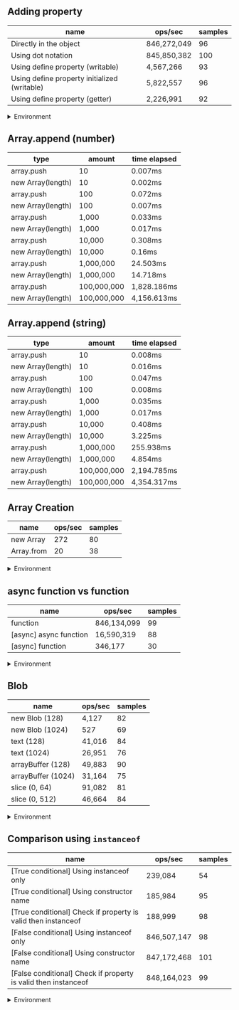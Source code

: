 ## Adding property

|name|ops/sec|samples|
|-|-|-|
|Directly in the object|846,272,049|96|
|Using dot notation|845,850,382|100|
|Using define property (writable)|4,567,266|93|
|Using define property initialized (writable)|5,822,557|96|
|Using define property (getter)|2,226,991|92|


<details>
<summary>Environment</summary>

* __Machine:__ linux x64 | 4 vCPUs | 7.6GB Mem
* __Run:__ Mon Nov 06 2023 14:49:18 GMT+0000 (Coordinated Universal Time)
</details>

<!--
{"environment":{"platform":"linux","arch":"x64","cpus":4,"totalMemory":7.6085662841796875},"benchmarks":[{"name":"Directly in the object","opsSec":846272049.4379532,"samples":6},{"name":"Using dot notation","opsSec":845850381.52686,"samples":10},{"name":"Using define property (writable)","opsSec":4567266.093081193,"samples":5},{"name":"Using define property initialized (writable)","opsSec":5822556.6862805225,"samples":6},{"name":"Using define property (getter)","opsSec":2226991.235838603,"samples":4}]}-->

## Array.append (number)

|type|amount|time elapsed|
|-|-|-|
array.push|10|0.007ms
new Array(length)|10|0.002ms
array.push|100|0.072ms
new Array(length)|100|0.007ms
array.push|1,000|0.033ms
new Array(length)|1,000|0.017ms
array.push|10,000|0.308ms
new Array(length)|10,000|0.16ms
array.push|1,000,000|24.503ms
new Array(length)|1,000,000|14.718ms
array.push|100,000,000|1,828.186ms
new Array(length)|100,000,000|4,156.613ms
## Array.append (string)

|type|amount|time elapsed|
|-|-|-|
array.push|10|0.008ms
new Array(length)|10|0.016ms
array.push|100|0.047ms
new Array(length)|100|0.008ms
array.push|1,000|0.035ms
new Array(length)|1,000|0.017ms
array.push|10,000|0.408ms
new Array(length)|10,000|3.225ms
array.push|1,000,000|255.938ms
new Array(length)|1,000,000|4.854ms
array.push|100,000,000|2,194.785ms
new Array(length)|100,000,000|4,354.317ms

## Array Creation

|name|ops/sec|samples|
|-|-|-|
|new Array|272|80|
|Array.from|20|38|


<details>
<summary>Environment</summary>

* __Machine:__ linux x64 | 4 vCPUs | 7.6GB Mem
* __Run:__ Mon Nov 06 2023 15:06:19 GMT+0000 (Coordinated Universal Time)
</details>

<!--
{"environment":{"platform":"linux","arch":"x64","cpus":4,"totalMemory":7.6085662841796875},"benchmarks":[{"name":"new Array","opsSec":271.63843911537884,"samples":2},{"name":"Array.from","opsSec":20.490238124600886,"samples":2}]}-->

## async function vs function

|name|ops/sec|samples|
|-|-|-|
|function|846,134,099|99|
|[async] async function|16,590,319|88|
|[async] function|346,177|30|


<details>
<summary>Environment</summary>

* __Machine:__ linux x64 | 4 vCPUs | 7.6GB Mem
* __Run:__ Mon Nov 06 2023 15:13:00 GMT+0000 (Coordinated Universal Time)
</details>

<!--
{"environment":{"platform":"linux","arch":"x64","cpus":4,"totalMemory":7.6085662841796875},"benchmarks":[{"name":"function","opsSec":846134098.5092406,"samples":6},{"name":"[async] async function","opsSec":16590318.608368358,"samples":6},{"name":"[async] function","opsSec":346177.01103227685,"samples":3}]}-->

## Blob

|name|ops/sec|samples|
|-|-|-|
|new Blob (128)|4,127|82|
|new Blob (1024)|527|69|
|text (128)|41,016|84|
|text (1024)|26,951|76|
|arrayBuffer (128)|49,883|90|
|arrayBuffer (1024)|31,164|75|
|slice (0, 64)|91,082|81|
|slice (0, 512)|46,664|84|


<details>
<summary>Environment</summary>

* __Machine:__ linux x64 | 4 vCPUs | 7.6GB Mem
* __Run:__ Mon Nov 06 2023 15:22:24 GMT+0000 (Coordinated Universal Time)
</details>

<!--
{"environment":{"platform":"linux","arch":"x64","cpus":4,"totalMemory":7.6085662841796875},"benchmarks":[{"name":"new Blob (128)","opsSec":4127.2650144044765,"samples":3},{"name":"new Blob (1024)","opsSec":527.3554392487652,"samples":2},{"name":"text (128)","opsSec":41015.890718913404,"samples":4},{"name":"text (1024)","opsSec":26950.69474421623,"samples":5},{"name":"arrayBuffer (128)","opsSec":49882.7613558176,"samples":4},{"name":"arrayBuffer (1024)","opsSec":31163.737677527293,"samples":6},{"name":"slice (0, 64)","opsSec":91081.87251943086,"samples":3},{"name":"slice (0, 512)","opsSec":46664.30566869226,"samples":3}]}-->

## Comparison using `instanceof`

|name|ops/sec|samples|
|-|-|-|
|[True conditional] Using instanceof only|239,084|54|
|[True conditional] Using constructor name|185,984|95|
|[True conditional] Check if property is valid then instanceof |188,999|98|
|[False conditional] Using instanceof only|846,507,147|98|
|[False conditional] Using constructor name|847,172,468|101|
|[False conditional] Check if property is valid then instanceof |848,164,023|99|


<details>
<summary>Environment</summary>

* __Machine:__ linux x64 | 4 vCPUs | 7.6GB Mem
* __Run:__ Mon Nov 06 2023 15:36:29 GMT+0000 (Coordinated Universal Time)
</details>

<!--
{"environment":{"platform":"linux","arch":"x64","cpus":4,"totalMemory":7.6085662841796875},"benchmarks":[{"name":"[True conditional] Using instanceof only","opsSec":239083.59092729495,"samples":3},{"name":"[True conditional] Using constructor name","opsSec":185984.22732209566,"samples":3},{"name":"[True conditional] Check if property is valid then instanceof ","opsSec":188998.92741839503,"samples":3},{"name":"[False conditional] Using instanceof only","opsSec":846507146.5014391,"samples":6},{"name":"[False conditional] Using constructor name","opsSec":847172468.4008707,"samples":6},{"name":"[False conditional] Check if property is valid then instanceof ","opsSec":848164022.6720287,"samples":6}]}-->
